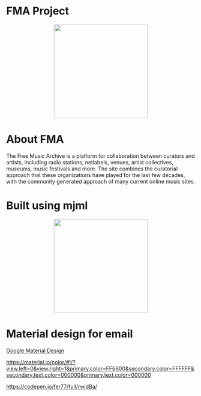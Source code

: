 # FMA Project

<p align="center">
  <a href="http://freemusicarchive.org/" target="_blank">
    <img width="250" src="http://blogfiles.wfmu.org/FC/fma/images/blkrect.jpg">

  </a>
</p>

# About FMA

The Free Music Archive is a platform for collaboration between curators and artists, including radio stations, netlabels, venues, artist collectives, museums, music festivals and more. The site combines the curatorial approach that these organizations have played for the last few decades, with the community generated approach of many current online music sites.

Built using mjml
===

<p align="center">
  <a href="https://mjml.io" target="_blank">
    <img width="250"src="https://cloud.githubusercontent.com/assets/6558790/12672296/7b66d8cc-c675-11e5-805d-c6d196320537.png">

  </a>
</p>

Material design for email
===

[Google Material Design](https://material.io/)

https://material.io/color/#!/?view.left=0&view.right=1&primary.color=FF6600&secondary.color=FFFFFF&secondary.text.color=000000&primary.text.color=000000

https://codepen.io/fer77/full/rwjdBa/